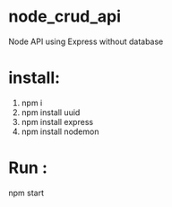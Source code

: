 # node_crud_api
Node API using Express without database


# install:
1. npm i
2. npm install uuid
3. npm install express
4. npm install nodemon

# Run :
npm start
